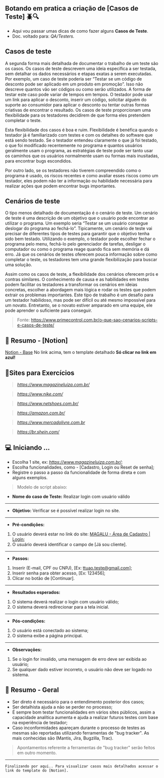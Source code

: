## Botando em pratica a criação de [Casos de Teste] 🪲🔍

- Aqui vou passar umas dicas de como fazer alguns **Casos de Teste**. 
- Doc. voltado para: *QA/Testers.*

## **Casos de teste**

A segunda forma mais detalhada de documentar o trabalho de um teste são os casos. Os casos de teste descrevem uma ideia específica a ser testada, sem detalhar os dados necessários e etapas exatas a serem executadas. Por exemplo, um caso de teste poderia ser “Testar se um código de desconto pode ser aplicado em um produto em promoção”. Isso não descreve quantos vão ser códigos ou como serão utilizados. A forma de testar este caso pode variar de tempos em tempos. O testador pode usar um link para aplicar o desconto, inserir um código, solicitar alguém do suporte ao consumidor para aplicar o desconto ou tentar outras formas criativas de encontrar o resultado. Os casos de teste proporcionam uma flexibilidade para os testadores decidirem de que forma eles pretendem completar o teste.

Esta flexibilidade dos casos é boa e ruim. Flexibilidade é benéfica quando o testador já é familiarizado com testes e com os detalhes do software que está sendo testado. Se o testador entendeu claramente o que já foi testado, o que foi modificado recentemente no programa e quantos usuários geralmente usam o programa, as estratégias de teste pode ser tanto usar os caminhos que os usuários normalmente usam ou formas mais inusitadas, para encontrar bugs escondidos.

Por outro lado, se os testadores não tiverem compreendido como o programa é usado, os riscos recentes e como avaliar esses riscos como um testador, eles podem não ter a informação ou habilidade necessária para realizar ações que podem encontrar bugs importantes.

## **Cenários de teste**

O tipo menos detalhado de documentação é o cenário de teste. Um cenário de teste é uma descrição de um objetivo que o usuário pode encontrar ao utilizar o programa. Um exemplo seria “Testar se um usuário consegue deslogar do programa ao fechá-lo”. Tipicamente, um cenário de teste vai precisar de diferentes tipos de testes para garantir que o objetivo tenha sido bem testado. Utilizando o exemplo, o testador pode escolher fechar o programa pelo menu, fechá-lo pelo gerenciador de tarefas, desligar o computador ou como o programa reage quando fica sem memória e dá erro. Já que os cenários de testes oferecem pouca informação sobre como completar o teste, os testadores tem uma grande flexibilização para buscar uma solução.

Assim como os casos de teste, a flexibilidade dos cenários oferecem prós e contras similares. O conhecimento de causa e as habilidades em testes podem facilitar os testadores a transformar os cenários em ideias concretas, escolher a abordagem mais lógica e rodar os testes que podem extrair os problemas importantes. Este tipo de trabalho é um desafio para um testador habilidoso, mas pode ser difícil ou até mesmo impossível para um novato. Entretanto, se o novato estiver amparado em uma equipe, ele pode aprender o suficiente para conseguir.

> Fonte: https://www.primecontrol.com.br/o-que-sao-cenarios-scripts-e-casos-de-teste/


## 📑 Resumo - [Notion]
[Notion - Base](https://thirsty-piano-160.notion.site/38b29a335ae94ef2822ee525c58af191?v=0306adb0cacf49aa86eca6c5ba088bc1)
No link acima, tem o template detalhado 
**Só clicar no link em azul!**

## 🔗Sites para Exercícios

> *https://www.magazineluiza.com.br/*

> *https://www.nike.com/*

> *https://www.netshoes.com.br/*

> *https://amazon.com.br/*

> *https://www.mercadolivre.com.br*

> *https://br.shein.com/*

## 💻 Iniciando ...

- Escolha 1 site, ex: *https://www.magazineluiza.com.br/*;
- Escolha funcionalidades, como - [Cadastro, Login ou Reset de senha];
- Registre o passo a passo da funcionalidade de forma direta e com alguns exemplos.

> Modelo de script abaixo:

-   **Nome do caso de Teste:** Realizar login com usuário válido
---
-   **Objetivo:** Verificar se é possível realizar login no site.
---
-   **Pré-condições:**

1.  O usuário deverá estar no link do site: [MAGALU - Área de Cadastro | Login](https://sacola.magazineluiza.com.br/#/cliente/login/?next=https%3A//www.magazineluiza.com.br/%3Fpartner_id%3D974%26gclid%3DCj0KCQjw8qmhBhClARIsANAtboetB67Yy1A8G7obpG2f6_fF_lnGd9BJBbyltuL2l8fLpHl6c_hoXQ0aAhV3EALw_wcB%26gclsrc%3Daw.ds&origin=magazineluiza);
2.  O usuário deverá identificar o campo de [Já sou cliente].
---
-   **Passos:**

1.  Inserir (E-mail, CPF ou CNPJ), [Ex: [ttuao.teste@gmail.com](mailto:ttuao.teste@gmail.com)]; 
2. Inserir senha para obter acesso, [Ex: 123456]; 
3. Clicar no botão de [Continuar].
---
-   **Resultados esperados:**
1.  O sistema deverá realizar o login com usuário válido;
2.  O sistema deverá redirecionar para a tela inicial.
---
-   **Pós-condições:**
1.  O usuário está conectado ao sistema;
2.  O sistema exibe a página principal.
---
-   **Observações:**
1.  Se o login for invalido, uma mensagem de erro deve ser exibida ao usuário;
2.  Se qualquer dado estiver incorreto, o usuário não deve ser logado no sistema.



## 📑 Resumo - Geral

- Ser direto é necessário para o entendimento posterior dos casos;
- Ser detalhista ajuda a não se perder no processo;
- É sempre bom testar funcionalidades em vários sites públicos, assim a capacidade analítica aumenta e ajuda a realizar futuros testes com base na experiência de testador;
- Caso inconformidades apareçam durante o processo de testes as mesmas são reportadas utilizando ferramentas de "bug tracker". As mais conhecidas são (Mantis, Jira, Bugzilla, Trac). 

> Apontamentos referente a ferramentas de "bug tracker" serão feitos em outro momento.
---
``Finalizando por aqui.. Para visualizar casos mais detalhados acessar o link do template do [Notion]. ``

